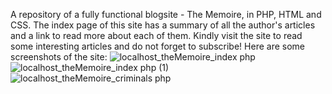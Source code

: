 A repository of a fully functional blogsite - The Memoire, in PHP, HTML and CSS.
The index page of this site has a summary of all the author's articles and a link to read more about each of them.
Kindly visit the site to read some interesting articles and do not forget to subscribe!
Here are some screenshots of the site: 
![localhost_theMemoire_index php](https://user-images.githubusercontent.com/83133493/166451467-c50acd8f-140e-4eb0-affc-c066080d4dfb.png)
![localhost_theMemoire_index php (1)](https://user-images.githubusercontent.com/83133493/166451627-eba69a61-8acd-4997-b1ea-4d9f0c221daa.png)
![localhost_theMemoire_criminals php](https://user-images.githubusercontent.com/83133493/166451637-8f74f5c8-bfc1-4cde-9d50-aa4bf9626554.png)
